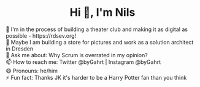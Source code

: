 <h1 align="center">Hi 👋, I'm Nils</h1>
🔭 I'm in the process of building a theater club and making it as digital as possible - https://rdsev.org! <br>
🔭 Maybe I am building a store for pictures and work as a solution architect in Dresden<br>
💬 Ask me about: Why Scrum is overrated in my opinion? <br>
📫 How to reach me: Twitter @byGahrt | Instagram @byGahrt <br>
😄 Pronouns: he/him <br>
⚡ Fun fact: Thanks JK it's harder to be a Harry Potter fan than you think<br>


<!--
**Gahrt/Gahrt** is a ✨ _special_ ✨ repository because its `README.md` (this file) appears on your GitHub profile.

Here are some ideas to get you started:

- 🔭 I’m currently working on ...
- 🌱 I’m currently learning ...
- 👯 I’m looking to collaborate on ...
- 🤔 I’m looking for help with ...
- 💬 Ask me about ...
- 📫 How to reach me: ...
- 😄 Pronouns: ...
- ⚡ Fun fact: ...
-->

